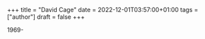 +++
title = "David Cage"
date = 2022-12-01T03:57:00+01:00
tags = ["author"]
draft = false
+++

1969-
